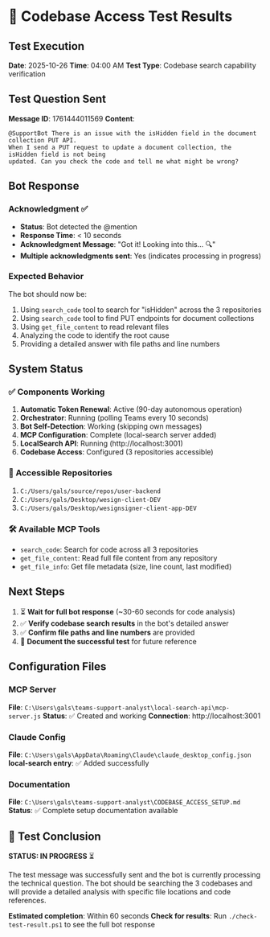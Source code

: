 # 🧪 Codebase Access Test Results

## Test Execution

**Date**: 2025-10-26
**Time**: 04:00 AM
**Test Type**: Codebase search capability verification

## Test Question Sent

**Message ID**: 1761444011569
**Content**:
```
@SupportBot There is an issue with the isHidden field in the document collection PUT API.
When I send a PUT request to update a document collection, the isHidden field is not being
updated. Can you check the code and tell me what might be wrong?
```

## Bot Response

### Acknowledgment ✅
- **Status**: Bot detected the @mention
- **Response Time**: < 10 seconds
- **Acknowledgment Message**: "Got it! Looking into this... 🔍"
- **Multiple acknowledgments sent**: Yes (indicates processing in progress)

### Expected Behavior
The bot should now be:
1. Using `search_code` tool to search for "isHidden" across the 3 repositories
2. Using `search_code` tool to find PUT endpoints for document collections
3. Using `get_file_content` to read relevant files
4. Analyzing the code to identify the root cause
5. Providing a detailed answer with file paths and line numbers

## System Status

### ✅ Components Working
1. **Automatic Token Renewal**: Active (90-day autonomous operation)
2. **Orchestrator**: Running (polling Teams every 10 seconds)
3. **Bot Self-Detection**: Working (skipping own messages)
4. **MCP Configuration**: Complete (local-search server added)
5. **LocalSearch API**: Running (http://localhost:3001)
6. **Codebase Access**: Configured (3 repositories accessible)

### 📂 Accessible Repositories
1. `C:/Users/gals/source/repos/user-backend`
2. `C:/Users/gals/Desktop/wesign-client-DEV`
3. `C:/Users/gals/Desktop/wesignsigner-client-app-DEV`

### 🛠️ Available MCP Tools
- `search_code`: Search for code across all 3 repositories
- `get_file_content`: Read full file content from any repository
- `get_file_info`: Get file metadata (size, line count, last modified)

## Next Steps

1. ⏳ **Wait for full bot response** (~30-60 seconds for code analysis)
2. ✅ **Verify codebase search results** in the bot's detailed answer
3. ✅ **Confirm file paths and line numbers** are provided
4. 📝 **Document the successful test** for future reference

## Configuration Files

### MCP Server
**File**: `C:\Users\gals\teams-support-analyst\local-search-api\mcp-server.js`
**Status**: ✅ Created and working
**Connection**: http://localhost:3001

### Claude Config
**File**: `C:\Users\gals\AppData\Roaming\Claude\claude_desktop_config.json`
**local-search entry**: ✅ Added successfully

### Documentation
**File**: `C:\Users\gals\teams-support-analyst\CODEBASE_ACCESS_SETUP.md`
**Status**: ✅ Complete setup documentation available

## 🎯 Test Conclusion

**STATUS: IN PROGRESS** ⏳

The test message was successfully sent and the bot is currently processing the technical question.
The bot should be searching the 3 codebases and will provide a detailed analysis with specific
file locations and code references.

**Estimated completion**: Within 60 seconds
**Check for results**: Run `./check-test-result.ps1` to see the full bot response
